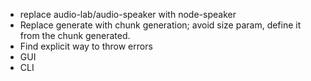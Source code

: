 * replace audio-lab/audio-speaker with node-speaker
* Replace generate with chunk generation; avoid size param, define it from the chunk generated.
* Find explicit way to throw errors
* GUI
* CLI